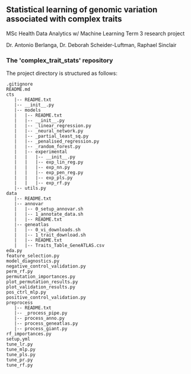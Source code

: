## Statistical learning of genomic variation associated with complex traits
MSc Health Data Analytics w/ Machine Learning Term 3 research project

Dr. Antonio Berlanga, Dr. Deborah Scheider-Luftman, Raphael Sinclair

### The 'complex_trait_stats' repository
The project directory is structured as follows:
```
.gitignore
README.md
cts
   |-- README.txt
   |-- __init__.py
   |-- models
   |   |-- README.txt
   |   |-- __init__.py
   |   |-- _linear_regression.py
   |   |-- _neural_network.py
   |   |-- _partial_least_sq.py
   |   |-- _penalised_regression.py
   |   |-- _random_forest.py
   |   |-- experimental
   |   |   |-- __init__.py
   |   |   |-- exp_lin_reg.py
   |   |   |-- exp_nn.py
   |   |   |-- exp_pen_reg.py
   |   |   |-- exp_pls.py
   |   |   |-- exp_rf.py
   |-- utils.py
data
   |-- README.txt
   |-- annovar
   |   |-- 0_setup_annovar.sh
   |   |-- 1_annotate_data.sh
   |   |-- README.txt
   |-- geneatlas
   |   |-- 0_vi_downloads.sh
   |   |-- 1_trait_download.sh
   |   |-- README.txt
   |   |-- Traits_Table_GeneATLAS.csv
eda.py
feature_selection.py
model_diagnostics.py
negative_control_validation.py
perm_rf.py
permutation_importances.py
plot_permutation_results.py
plot_validation_results.py
pos_ctrl_mlp.py
positive_control_validation.py
preprocess
   |-- README.txt
   |-- _process_pipe.py
   |-- process_anno.py
   |-- process_geneatlas.py
   |-- process_giant.py
rf_importances.py
setup.yml
tune_lr.py
tune_mlp.py
tune_pls.py
tune_pr.py
tune_rf.py
```
